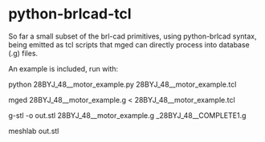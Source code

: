 # python-brlcad-tcl
So far a small subset of the brl-cad primitives, using python-brlcad syntax, being emitted as tcl scripts that mged can directly process into database (.g) files.

An example is included, run with:

python 28BYJ_48__motor_example.py 28BYJ_48__motor_example.tcl

mged 28BYJ_48__motor_example.g < 28BYJ_48__motor_example.tcl

g-stl -o out.stl 28BYJ_48__motor_example.g _28BYJ_48__COMPLETE1.g

meshlab out.stl
